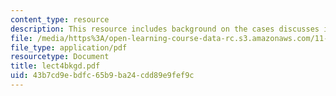 ```yaml
---
content_type: resource
description: This resource includes background on the cases discusses in lecture 4.
file: /media/https%3A/open-learning-course-data-rc.s3.amazonaws.com/11-201-gateway-planning-action-fall-2005/43b7cd9ebdfc65b9ba24cdd89e9fef9c_lect4bkgd.pdf
file_type: application/pdf
resourcetype: Document
title: lect4bkgd.pdf
uid: 43b7cd9e-bdfc-65b9-ba24-cdd89e9fef9c
---
```


